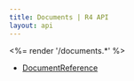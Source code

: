 ```yaml
---
title: Documents | R4 API
layout: api
---
```


<%= render '/documents.*' %>
* [DocumentReference](../documents/document-reference)
